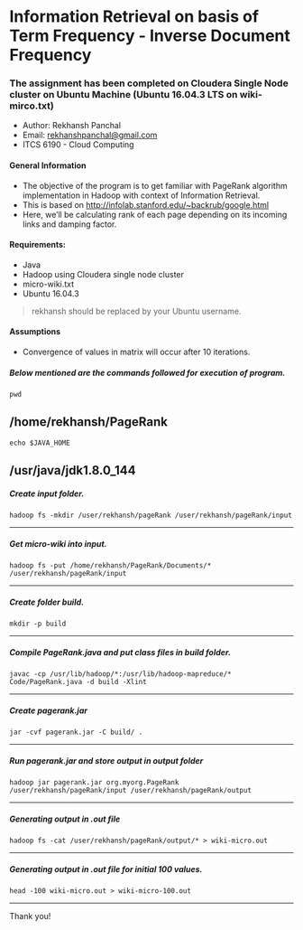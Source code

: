# Information Retrieval on basis of Term Frequency - Inverse Document Frequency

### The assignment has been completed on Cloudera Single Node cluster on Ubuntu Machine (Ubuntu 16.04.3 LTS on wiki-mirco.txt)

* Author: Rekhansh Panchal
* Email: rekhanshpanchal@gmail.com
* ITCS 6190 - Cloud Computing


#### General Information

* The objective of the program is to get familiar with PageRank algorithm implementation in Hadoop with context of Information Retrieval.
* This is based on http://infolab.stanford.edu/~backrub/google.html
* Here, we’ll be calculating rank of each page depending on its incoming links and damping factor.

#### Requirements:
* Java
* Hadoop using Cloudera single node cluster
* micro-wiki.txt
* Ubuntu 16.04.3 

>  rekhansh should be replaced by your Ubuntu username.


#### Assumptions

* Convergence of values in matrix will occur after 10 iterations.


##### Below mentioned are the commands followed for execution of program.

```
pwd
```
/home/rekhansh/PageRank
---
```
echo $JAVA_HOME
```
/usr/java/jdk1.8.0_144
---

##### Create input folder.
```
hadoop fs -mkdir /user/rekhansh/pageRank /user/rekhansh/pageRank/input
```
---

##### Get micro-wiki into input.
```
hadoop fs -put /home/rekhansh/PageRank/Documents/*  /user/rekhansh/pageRank/input
```
---

##### Create folder build.
```
mkdir -p build
```
---


##### Compile PageRank.java and put class files in build folder.
```
javac -cp /usr/lib/hadoop/*:/usr/lib/hadoop-mapreduce/* Code/PageRank.java -d build -Xlint
```
---

##### Create pagerank.jar
```
jar -cvf pagerank.jar -C build/ .
```
---

##### Run pagerank.jar and store output in output folder
```
hadoop jar pagerank.jar org.myorg.PageRank /user/rekhansh/pageRank/input /user/rekhansh/pageRank/output
```
---

##### Generating output in .out file
```
hadoop fs -cat /user/rekhansh/pageRank/output/* > wiki-micro.out
```
---

##### Generating output in .out file for initial 100 values.
```
head -100 wiki-micro.out > wiki-micro-100.out
```
---

Thank you!

